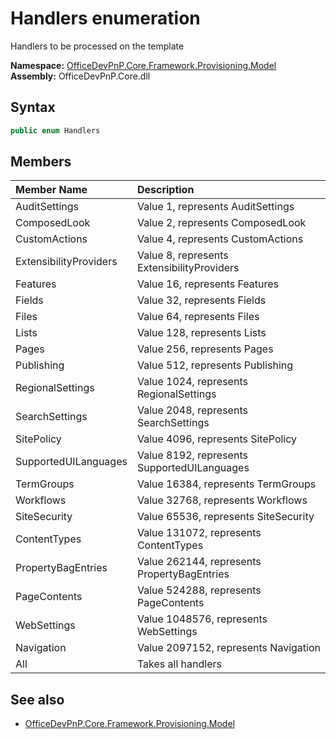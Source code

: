 # Handlers  enumeration
Handlers to be processed on the template  

**Namespace:** [OfficeDevPnP.Core.Framework.Provisioning.Model](OfficeDevPnP.Core.Framework.Provisioning.Model.md)  
**Assembly:** OfficeDevPnP.Core.dll  
## Syntax
```C#
public enum Handlers
```
## Members
|**Member Name**|**Description**|
|:-----|:-----|
| AuditSettings | Value 1, represents AuditSettings
| ComposedLook | Value 2, represents ComposedLook
| CustomActions | Value 4, represents CustomActions
| ExtensibilityProviders | Value 8, represents ExtensibilityProviders
| Features | Value 16, represents Features
| Fields | Value 32, represents Fields
| Files | Value 64, represents Files
| Lists | Value 128, represents Lists
| Pages | Value 256, represents Pages
| Publishing | Value 512, represents Publishing
| RegionalSettings | Value 1024, represents RegionalSettings
| SearchSettings | Value 2048, represents SearchSettings
| SitePolicy | Value 4096, represents SitePolicy
| SupportedUILanguages | Value 8192, represents SupportedUILanguages
| TermGroups | Value 16384, represents TermGroups
| Workflows | Value 32768, represents Workflows
| SiteSecurity | Value 65536, represents SiteSecurity
| ContentTypes | Value 131072, represents ContentTypes
| PropertyBagEntries | Value 262144, represents PropertyBagEntries
| PageContents | Value 524288, represents PageContents
| WebSettings | Value 1048576, represents WebSettings
| Navigation | Value 2097152, represents Navigation
| All | Takes all handlers

## See also
- [OfficeDevPnP.Core.Framework.Provisioning.Model](OfficeDevPnP.Core.Framework.Provisioning.Model.md)
